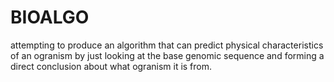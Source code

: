 # BIOALGO
attempting to produce an algorithm that can predict physical characteristics of an ogranism by just looking at the base genomic sequence and forming a direct conclusion about what ogranism it is from. 
